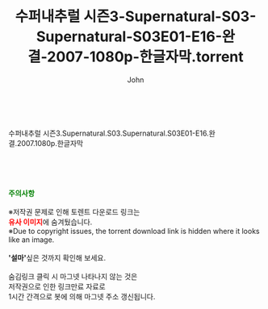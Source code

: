 ﻿---
layout: post
title:  "수퍼내추럴 시즌3-Supernatural-S03-Supernatural-S03E01-E16-완결-2007-1080p-한글자막.torrent"
author: John
categories: [ 드라마 ]
tags: [  ]
image:  
description: "수퍼내추럴 시즌3-Supernatural-S03-Supernatural-S03E01-E16-완결-2007-1080p-한글자막 torrent 정보 공유"
toc: true
toc_sticky: true
---

<br>
<div class="view-img">
<img alt="" class="img-tag" content="http://torrentmobile61.com/data/file/drama/2041236358_ECV1sJPN_7e9d6e2b99d4423012245f26a36f037ccd3fe38f.jpg" itemprop="image" src="http://torrentmobile61.com/data/file/drama/2041236358_ECV1sJPN_7e9d6e2b99d4423012245f26a36f037ccd3fe38f.jpg"/></div><div class="view-content" itemprop="description">
<p>수퍼내추럴 시즌3.Supernatural.S03.Supernatural.S03E01-E16.완결.2007.1080p.한글자막<br/></p> </div>
    
<br><br><br>
<p data-ke-size="size16"><b><span style="color: green;">주의사항</span></b><br /><br />※저작권 문제로 인해 토렌트 다운로드 링크는<br /><b><span style="color: red;">유사 이미지</span></b>에 숨겨뒀습니다.<br />※Due to copyright issues, the torrent download link is hidden where it looks like an image.<br /><br /><b>'설마'</b>싶은 것까지 확인해 보세요.<br /><br />숨김링크 클릭 시 마그넷 나타나지 않는 것은<br />저작권으로 인한 링크만료 자료로<br />1시간 간격으로 봇에 의해 마그넷 주소 갱신됩니다.</p>
